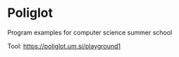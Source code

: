 # Poliglot

Program examples for computer science summer school

Tool: https://poliglot.um.si/playground1
